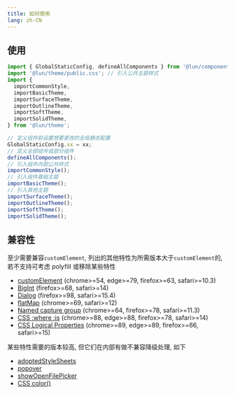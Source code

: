 ```yaml
---
title: 如何使用
lang: zh-CN
---
```


## 使用

```js
import { GlobalStaticConfig, defineAllComponents } from '@lun/components';
import '@lun/theme/public.css'; // 引入公共主题样式
import {
  importCommonStyle,
  importBasicTheme,
  importSurfaceTheme,
  importOutlineTheme,
  importSoftTheme,
  importSolidTheme,
} from '@lun/theme';

// 定义组件前设置想要更改的全局静态配置
GlobalStaticConfig.xx = xx;
// 定义全部组件或部分组件
defineAllComponents();
// 引入组件内部公共样式
importCommonStyle();
// 引入组件基础主题
importBasicTheme();
// 引入其他主题
importSurfaceTheme();
importOutlineTheme();
importSoftTheme();
importSolidTheme();
```

## 兼容性

至少需要兼容`customElement`, 列出的其他特性为所需版本大于`customElement`的, 若不支持可考虑 polyfill 或移除某些特性

- [customElement](https://caniuse.com/?search=customElement) (chrome>=54, edge>=79, firefox>=63, safari>=10.3)
- [BigInt](https://caniuse.com/?search=BigInt) (firefox>=68, safari>=14)
- [Dialog](https://caniuse.com/?search=Dialog) (firefox>=98, safari>=15.4)
- [flatMap](https://caniuse.com/?search=flatMap) (chrome>=69, safari>=12)
- [Named capture group](https://caniuse.com/?search=Named%20capture%20group) (chrome>=64, firefox>=78, safari>=11.3)
- [CSS :where :is](https://caniuse.com/?search=where) (chrome>=88, edge>=88, firefox>=78, safari>=14)
- [CSS Logical Properties](https://caniuse.com/?search=CSS%20Logical%20Properties) (chrome>=89, edge>=89, firefox>=66, safari>=15)

某些特性需要的版本较高, 但它们在内部有做不兼容降级处理, 如下

- [adoptedStyleSheets](https://caniuse.com/?search=adoptedStyleSheets)
- [popover](https://caniuse.com/?search=popover)
- [showOpenFilePicker](https://caniuse.com/?search=showOpenFilePicker)
- [CSS color()](https://caniuse.com/?search=display%20p3)

